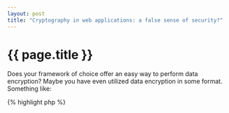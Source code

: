 ```yaml
---
layout: post
title: "Cryptography in web applications: a false sense of security?"
---
```


{{ page.title }}
================

Does your framework of choice offer an easy way to perform data encryption? Maybe you have even utilized data encryption in some format. Something like:

{% highlight php %}
<?php
$secret = Crypter::encrypt('Secret data');
{% endhighlight %}

It could not be much easier than that. It is hard to argue. But things won't stay as simple as this if you look at the meaning of "secure data encryption" a little bit closer.

Usually people encrypt their data to make sure the data will stay safe. What does this actually mean? Simply put, it means your data stays secret as long as the secret key stays secret. No matter if an active attack is going on and the adversary can read your encrypted data.

But does people expect to achieve something more when they use encryption? Probably yes. Often people think they secure their application if they magically use encryption. Now we get to the point.

Encryption itself is most of the time useless as is. Encrypted data is malleable, which means the adversary can change the contents of your plaintext by modifying the ciphertext. This is something a secure system should not let happen under any circumstances.

If we look at block ciphers like AES for example, it is often forgotten that plain block ciphers won't help you that far. This is because they encrypt only fixed-size blocks. If your plaintext is not exactly one block long, you have to dig a bit deeper and make your block cipher work in certain "mode". It is also forgotten because it is easy to forget. The underlying encryption library (like MCrypt) forces you to use some mode, or maybe it hiddenly defaults to `ECB`. It doesn't care which mode, as long as you pass in a mode it can handle. All is good and you can encrypt arbitary length messages. Same goes with padding, it is done automatically. However, automatic padding itself probably won't have such a security meaning as automatic encryption mode.

History has shown that letting people choose arguments like encryption mode leads usually to no good. How would an average software developer know which "encryption mode" should be used?

To get back to the ciphertext malleability, we could counter the issue by using an appropriate encryption mode. But quite often you have to do authentication by hand, because the underlying encryption library does not support authenticated encryption modes. Which means you need to use some sort of MAC. We are again in a situation where you have to choose something. This time it is which MAC to use.

You could end up using HMAC. But yet again you have to choose do you first encrypt the plaintext and then calculate the MAC from the resulted ciphertext, or do you first calculate the MAC code for the plaintext and then encrypt the MAC code with the plaintext and after decrypting you check if the MAC code is correct. Et cetera.

It is also good to keep the bigger picture in mind. I mentioned about authenticating ciphertext or plaintext using a MAC code. Lets go with a route where we authenticate the ciphertext. It is so called "Encrypt-Then-MAC" composition. But if you look more closely you will notice changes are that the plaintext could be modified if our adversary can mangle with the initialization vector. To put it simple, you have to also know you need to include all the related pieces of data under your MAC. Not just the ciphertext.

We are not done with our "authentication" just yet. If you check whether the supplied MAC code is exactly equal with the data received and MACed, you are probably leaking information to our adversary. This information could entirely destroy your MAC routine. The sweet spot here is == string comparison. To make it simple, it takes a tiny bit longer time to compare strings "1234A" and "1234B" than what it takes to compare strings "A2345" and "B2345". Our adversary can probably measure those differences and use it against our system.

We are not yet done much with our demonstration, but as you can see, there are already quite a few nuances which could ruin the whole effort. This practically explains a bit of this well known saying: "A security system is only as strong as its weakest link". 

To get back to block ciphers and modes, it is worth to mention there are some mathematical facts you should be aware of. If we play safe and use AES in CBC mode, you should not encrypt more than about 2^32 blocks using a single key (no matter how many different messages). This is to keep the probability of a collision (and information leakage) low enough. 2^32 blocks may sound a lot, but after all, we are dealing with a secure system. It is better not to leave any room for uncertainty.

Random or not so random?
------------------------

We have talked about CBC mode encryption and you might recall that CBC mode requires an initialization vector. Harder question is how would you generate such an initialization vector. Your encryption and authentication keys should be also random bit strings. At least we can safely make an initial assumption that encryption/authentication keys should not be user typed configuration parameters. We do not go into details of key derivation here.

Using quality random numbers is the answer. More precise answer is to let the underlying operating system generate those bit strings for you. Using PHP, you can end up generating random numbers using for example:

{% highlight php %}
<?php
mt_rand();
rand();
mcrypt_create_iv();
uniqid();
openssl_random_pseudo_bytes(); // etc.
{% endhighlight %}

Now you should pick the appropriate methods to generate the random data. This is again one cornerstone where you could go wrong. If you are really paranoid, you read the bytes from `/dev/random`. At least on Linux systems, your web application suddenly became horribly slow. Something went wrong.

Encryption keys
---------------

Assume we already have a quality random string which can be used as an encryption key. If you look a bit closer, you'll notice you probably should change those keys some day. It is not a problem per se, but imagine how you end up hacking your software to be able to handle any data which was encrypted using the old key.

Fortunately good crypto systems already takes care of key rotation. So you do not have to hack your core application just for the sake of key rotation. 

Implementation errors
---------------------

Lets take a quick look at the lower level code details. People often want to encrypt using AES-256. They write something like:

{% highlight php %}
<?php
mcrypt_encrypt(MCRYPT_RIJNDAEL_256, $key, $value, $mode, $iv);
{% endhighlight %}

What could go wrong? If you have tested your encryption routines against some known "AES test vectors", you probably came into conclusion that something is wrong here. There is a mismatch between your encryption output and those test vectors. It is not about $key or $value or $iv, but the reason is you did not perform AES-256 encryption at all. Instead, you encrypted the data with 256-bit Rijndael cipher, which is not AES. It is not a well studied algorithm and not a standard. You may not want to build your encryption routines on the shoulders of such an algorithm.

Another common problem is "error tolerance". Say, your application tries to generate random bytes (IV, for example), but there is no strong randomness sources available in your system. Now if the application does not care about this minor detail, and continue to fall back to something like rand()/microtime() based custom implementation... It is going wrong. There is no excuse to use weak random data (when strong random data is required) and you should instead exit immediately.

Many systems gets the encryption keys from a configuration file. While this itself could be a warning sign, it gets worse when the key gets modified like:

{% highlight php %}
<?php
$key = md5(Config::get('encryption_key'));
{% endhighlight %}

The main problem here is not `md5()`, but the hex-output. The entropy is efficiently truncated because the whole "character space" will not be used. It is also important to note that encryption algorithms are sensitive about keys. However, this is usually hidden behind the front door. MCrypt for example will happily accept keys as long as they are no longer than the maximum key size. If the key is too short, it is automatically padded. Zero length keys are fine.

We have covered some of the nuances about encryption systems. It should be clear now that you just can't magically use `mcrypt_encrypt()` and make the system secure (just because it uses encryption).

I mentioned earlier about frameworks and how they offer encryption helpers. The question is does your framework do it correctly? Take a quick look at your encryption library and check how it implements its encryption routines. You could start by checking first these things I mentioned in this post.

Can you trust your data will be safe if you first just simply encrypt it using your framework (or any other piece of software of your choice)? Can those encryption routines provided by your framework operate correctly in your environment?

These questions are hard to answer. But we should take a brief example about thread models first.

Lets assume our framework is doing all the encryption related bits and pieces good. You want to encrypt the files that hold your users secret information. Those files are saved to `/path/to/mysite/tmp/` folder. Your application runs on `/path/to/mysite/www/` folder.

What could happen if your server gets compromised? Are you storing the encryption keys in your `mysite` folder or so? If yes, the attacker can now possibly read not only your (encrypted) files, but also your encryption keys. It is easy to see that encrypting those files didn't help you at all. Maybe it was just some false sense of security, or maybe it looked good on paper?

Encryption and related data security is such a broad and complicated topic that you maybe should not do it on your own. Even if all the encryption tools does their job properly, you still can not be sure did you cover all the doors and windows. Since the adversary does not need to play by any rules there is no way to know what to expect.

It is surprisingly to see, as previous mentioned, that no matter how hard people test their applications, errors like using non standard encryption algorithms just accidently slips in. And this should have been an easy test case. But how could you test against the unknown? The adversary most probably does not give you the test vectors about hes next attack.

What can you do then?
---------------------

You should use well known and vetted high-level libraries to perform encryption operations. If the library is asking you to choose "mode" or "cipher" or "iv" etc. You have to probably change the library.

Hire professional security experts to pinpoint flaws in your code. Make sure good guys finds the holes and design flaws before bad guys does. 

Cryptographers talk about "professional paranoia". It should not be only just cryptographers who think this way. Every developer should get familiar with this special mindset.

Educate yourself. It takes some specialisation just to even moderately safely build your system on top of existing encryption libraries. It is a whole different story if you start building your own encryption library. The path is relatively long from `mcrypt_encrypt()` to complete encryption system.

Footnote
--------

This post is based on what I have seen on the PHP community. There are big players and smaller players who utilize data encryption in their frameworks, but hardly anybody does it carefully. It seems to be often more like a deep wish rather than solid engineering and expertise behind how the encryption routines are build and brought to the masses.

